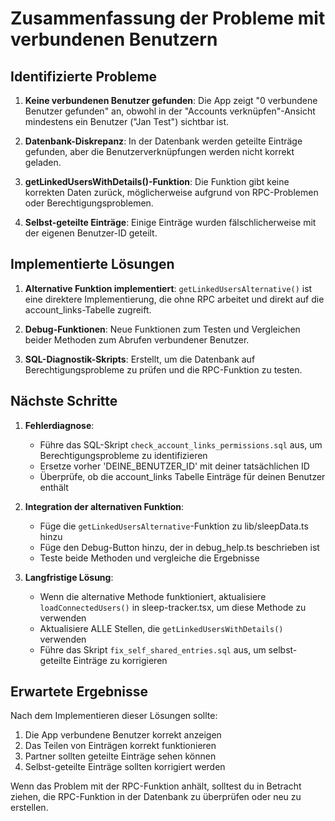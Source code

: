 # Zusammenfassung der Probleme mit verbundenen Benutzern

## Identifizierte Probleme

1. **Keine verbundenen Benutzer gefunden**: Die App zeigt "0 verbundene Benutzer gefunden" an, obwohl in der "Accounts verknüpfen"-Ansicht mindestens ein Benutzer ("Jan Test") sichtbar ist.

2. **Datenbank-Diskrepanz**: In der Datenbank werden geteilte Einträge gefunden, aber die Benutzerverknüpfungen werden nicht korrekt geladen.

3. **getLinkedUsersWithDetails()-Funktion**: Die Funktion gibt keine korrekten Daten zurück, möglicherweise aufgrund von RPC-Problemen oder Berechtigungsproblemen.

4. **Selbst-geteilte Einträge**: Einige Einträge wurden fälschlicherweise mit der eigenen Benutzer-ID geteilt.

## Implementierte Lösungen

1. **Alternative Funktion implementiert**: `getLinkedUsersAlternative()` ist eine direktere Implementierung, die ohne RPC arbeitet und direkt auf die account_links-Tabelle zugreift.

2. **Debug-Funktionen**: Neue Funktionen zum Testen und Vergleichen beider Methoden zum Abrufen verbundener Benutzer.

3. **SQL-Diagnostik-Skripts**: Erstellt, um die Datenbank auf Berechtigungsprobleme zu prüfen und die RPC-Funktion zu testen.

## Nächste Schritte

1. **Fehlerdiagnose**:
   - Führe das SQL-Skript `check_account_links_permissions.sql` aus, um Berechtigungsprobleme zu identifizieren
   - Ersetze vorher 'DEINE_BENUTZER_ID' mit deiner tatsächlichen ID
   - Überprüfe, ob die account_links Tabelle Einträge für deinen Benutzer enthält

2. **Integration der alternativen Funktion**:
   - Füge die `getLinkedUsersAlternative`-Funktion zu lib/sleepData.ts hinzu
   - Füge den Debug-Button hinzu, der in debug_help.ts beschrieben ist
   - Teste beide Methoden und vergleiche die Ergebnisse

3. **Langfristige Lösung**:
   - Wenn die alternative Methode funktioniert, aktualisiere `loadConnectedUsers()` in sleep-tracker.tsx, um diese Methode zu verwenden
   - Aktualisiere ALLE Stellen, die `getLinkedUsersWithDetails()` verwenden
   - Führe das Skript `fix_self_shared_entries.sql` aus, um selbst-geteilte Einträge zu korrigieren

## Erwartete Ergebnisse

Nach dem Implementieren dieser Lösungen sollte:
1. Die App verbundene Benutzer korrekt anzeigen
2. Das Teilen von Einträgen korrekt funktionieren
3. Partner sollten geteilte Einträge sehen können
4. Selbst-geteilte Einträge sollten korrigiert werden

Wenn das Problem mit der RPC-Funktion anhält, solltest du in Betracht ziehen, die RPC-Funktion in der Datenbank zu überprüfen oder neu zu erstellen. 